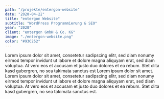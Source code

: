 ```yaml
---
path: "/projekte/entergon-website"
date: "2020-04-22"
title: "entergon Website"
subtitle: "WordPress Programmierung & SEO"
year: "2020"
client: "entergon GmbH & Co. KG"
image: "./entergon-website.png"
color: "#93C252"
---
```


Lorem ipsum dolor sit amet, consetetur sadipscing elitr, sed diam nonumy eirmod tempor invidunt ut labore et dolore magna aliquyam erat, sed diam voluptua. At vero eos et accusam et justo duo dolores et ea rebum. Stet clita kasd gubergren, no sea takimata sanctus est Lorem ipsum dolor sit amet. Lorem ipsum dolor sit amet, consetetur sadipscing elitr, sed diam nonumy eirmod tempor invidunt ut labore et dolore magna aliquyam erat, sed diam voluptua. At vero eos et accusam et justo duo dolores et ea rebum. Stet clita kasd gubergren, no sea takimata sanctus est.
